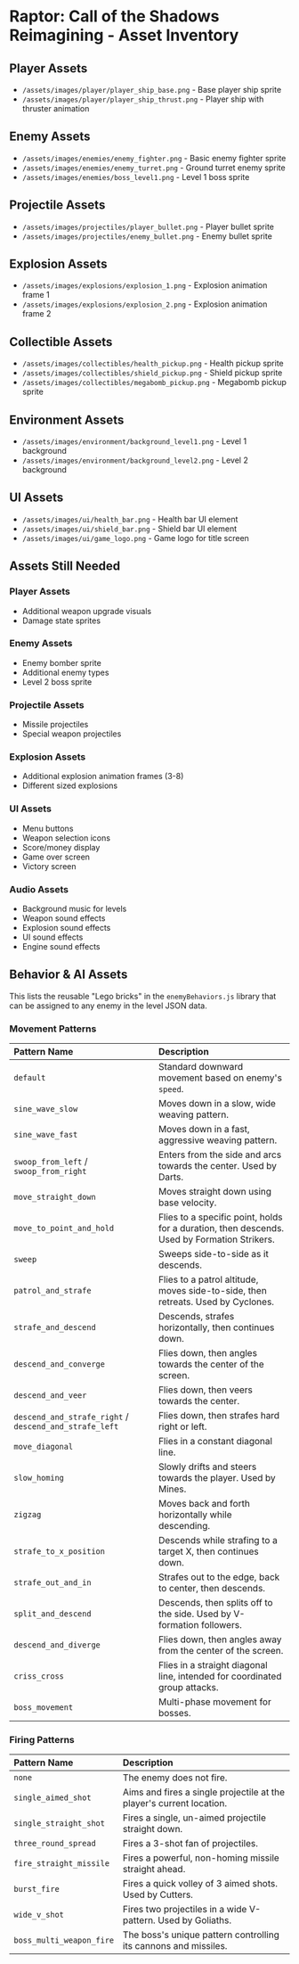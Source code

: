 # Raptor: Call of the Shadows Reimagining - Asset Inventory

## Player Assets
- `/assets/images/player/player_ship_base.png` - Base player ship sprite
- `/assets/images/player/player_ship_thrust.png` - Player ship with thruster animation

## Enemy Assets
- `/assets/images/enemies/enemy_fighter.png` - Basic enemy fighter sprite
- `/assets/images/enemies/enemy_turret.png` - Ground turret enemy sprite
- `/assets/images/enemies/boss_level1.png` - Level 1 boss sprite

## Projectile Assets
- `/assets/images/projectiles/player_bullet.png` - Player bullet sprite
- `/assets/images/projectiles/enemy_bullet.png` - Enemy bullet sprite

## Explosion Assets
- `/assets/images/explosions/explosion_1.png` - Explosion animation frame 1
- `/assets/images/explosions/explosion_2.png` - Explosion animation frame 2

## Collectible Assets
- `/assets/images/collectibles/health_pickup.png` - Health pickup sprite
- `/assets/images/collectibles/shield_pickup.png` - Shield pickup sprite
- `/assets/images/collectibles/megabomb_pickup.png` - Megabomb pickup sprite

## Environment Assets
- `/assets/images/environment/background_level1.png` - Level 1 background
- `/assets/images/environment/background_level2.png` - Level 2 background

## UI Assets
- `/assets/images/ui/health_bar.png` - Health bar UI element
- `/assets/images/ui/shield_bar.png` - Shield bar UI element
- `/assets/images/ui/game_logo.png` - Game logo for title screen

## Assets Still Needed

### Player Assets
- Additional weapon upgrade visuals
- Damage state sprites

### Enemy Assets
- Enemy bomber sprite
- Additional enemy types
- Level 2 boss sprite

### Projectile Assets
- Missile projectiles
- Special weapon projectiles

### Explosion Assets
- Additional explosion animation frames (3-8)
- Different sized explosions

### UI Assets
- Menu buttons
- Weapon selection icons
- Score/money display
- Game over screen
- Victory screen

### Audio Assets
- Background music for levels
- Weapon sound effects
- Explosion sound effects
- UI sound effects
- Engine sound effects

## Behavior & AI Assets

This lists the reusable "Lego bricks" in the `enemyBehaviors.js` library that can be assigned to any enemy in the level JSON data.

### Movement Patterns
| Pattern Name | Description |
| :--- | :--- |
| `default` | Standard downward movement based on enemy's `speed`. |
| `sine_wave_slow` | Moves down in a slow, wide weaving pattern. |
| `sine_wave_fast` | Moves down in a fast, aggressive weaving pattern. |
| `swoop_from_left` / `swoop_from_right` | Enters from the side and arcs towards the center. Used by Darts. |
| `move_straight_down` | Moves straight down using base velocity. |
| `move_to_point_and_hold` | Flies to a specific point, holds for a duration, then descends. Used by Formation Strikers. |
| `sweep` | Sweeps side-to-side as it descends. |
| `patrol_and_strafe` | Flies to a patrol altitude, moves side-to-side, then retreats. Used by Cyclones. |
| `strafe_and_descend` | Descends, strafes horizontally, then continues down. |
| `descend_and_converge` | Flies down, then angles towards the center of the screen. |
| `descend_and_veer` | Flies down, then veers towards the center. |
| `descend_and_strafe_right` / `descend_and_strafe_left` | Flies down, then strafes hard right or left. |
| `move_diagonal` | Flies in a constant diagonal line. |
| `slow_homing` | Slowly drifts and steers towards the player. Used by Mines. |
| `zigzag` | Moves back and forth horizontally while descending. |
| `strafe_to_x_position` | Descends while strafing to a target X, then continues down. |
| `strafe_out_and_in` | Strafes out to the edge, back to center, then descends. |
| `split_and_descend` | Descends, then splits off to the side. Used by V-formation followers. |
| `descend_and_diverge` | Flies down, then angles away from the center of the screen. |
| `criss_cross` | Flies in a straight diagonal line, intended for coordinated group attacks. |
| `boss_movement` | Multi-phase movement for bosses. |

### Firing Patterns
| Pattern Name | Description |
| :--- | :--- |
| `none` | The enemy does not fire. |
| `single_aimed_shot` | Aims and fires a single projectile at the player's current location. |
| `single_straight_shot` | Fires a single, un-aimed projectile straight down. |
| `three_round_spread` | Fires a 3-shot fan of projectiles. |
| `fire_straight_missile` | Fires a powerful, non-homing missile straight ahead. |
| `burst_fire` | Fires a quick volley of 3 aimed shots. Used by Cutters. |
| `wide_v_shot` | Fires two projectiles in a wide V-pattern. Used by Goliaths. |
| `boss_multi_weapon_fire` | The boss's unique pattern controlling its cannons and missiles. |

